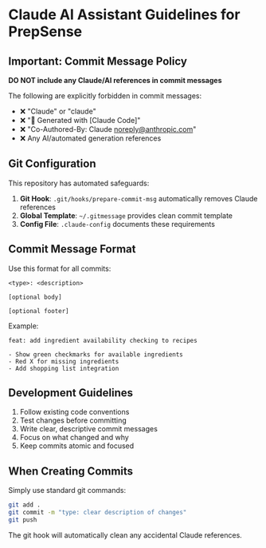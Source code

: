 # Claude AI Assistant Guidelines for PrepSense

## Important: Commit Message Policy

**DO NOT include any Claude/AI references in commit messages**

The following are explicitly forbidden in commit messages:
- ❌ "Claude" or "claude" 
- ❌ "🤖 Generated with [Claude Code]"
- ❌ "Co-Authored-By: Claude <noreply@anthropic.com>"
- ❌ Any AI/automated generation references

## Git Configuration

This repository has automated safeguards:
1. **Git Hook**: `.git/hooks/prepare-commit-msg` automatically removes Claude references
2. **Global Template**: `~/.gitmessage` provides clean commit template
3. **Config File**: `.claude-config` documents these requirements

## Commit Message Format

Use this format for all commits:
```
<type>: <description>

[optional body]

[optional footer]
```

Example:
```
feat: add ingredient availability checking to recipes

- Show green checkmarks for available ingredients
- Red X for missing ingredients
- Add shopping list integration
```

## Development Guidelines

1. Follow existing code conventions
2. Test changes before committing
3. Write clear, descriptive commit messages
4. Focus on what changed and why
5. Keep commits atomic and focused

## When Creating Commits

Simply use standard git commands:
```bash
git add .
git commit -m "type: clear description of changes"
git push
```

The git hook will automatically clean any accidental Claude references.